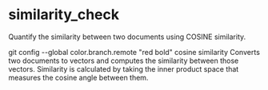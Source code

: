 # similarity_check
Quantify the similarity between two documents using COSINE similarity.

git config --global color.branch.remote "red bold" cosine similarity
Converts two documents to vectors and computes the similarity between those vectors. Similarity is calculated by taking the inner product space that measures the cosine angle between them.
